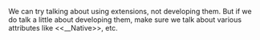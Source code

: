 We can try talking about using extensions, not developing them. But if we do talk a little about
developing them, make sure we talk about various attributes like <<__Native>>, etc.
